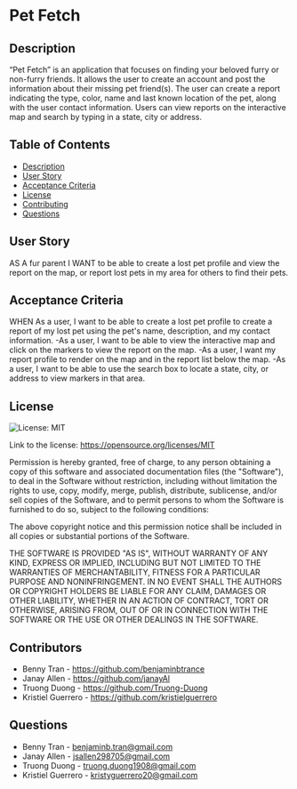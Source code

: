 # Pet Fetch

## Description

“Pet Fetch” is an application that focuses on finding your beloved furry or non-furry friends. It allows the user to create an account and post the information about their missing pet friend(s). The user can create a report indicating the type, color, name and last known location of the pet, along with the user contact information. Users can view reports on the interactive map and search by typing in a state, city or address.

## Table of Contents

- [Description](#Description)
- [User Story](#UserStory)
- [Acceptance Criteria](#AcceptanceCriteria)
- [License](#License)
- [Contributing](#Contributing)
- [Questions](#Questions)

## User Story

AS A fur parent
I WANT to be able to create a lost pet profile and view the report on the map, or report lost pets in my area for others to find their pets.

## Acceptance Criteria

WHEN As a user, I want to be able to create a lost pet profile to create a report of my lost pet using the pet's name, description, and my contact information.
-As a user, I want to be able to view the interactive map and click on the markers to view the report on the map.
-As a user, I want my report profile to render on the map and in the report list below the map.
-As a user, I want to be able to use the search box to locate a state, city, or address to view markers in that area.

## License

![License: MIT](https://img.shields.io/badge/License-MIT-yellow.svg)

Link to the license: https://opensource.org/licenses/MIT

Permission is hereby granted, free of charge, to any person obtaining a copy
of this software and associated documentation files (the "Software"), to deal
in the Software without restriction, including without limitation the rights
to use, copy, modify, merge, publish, distribute, sublicense, and/or sell
copies of the Software, and to permit persons to whom the Software is
furnished to do so, subject to the following conditions:

The above copyright notice and this permission notice shall be included in all
copies or substantial portions of the Software.

THE SOFTWARE IS PROVIDED "AS IS", WITHOUT WARRANTY OF ANY KIND, EXPRESS OR
IMPLIED, INCLUDING BUT NOT LIMITED TO THE WARRANTIES OF MERCHANTABILITY,
FITNESS FOR A PARTICULAR PURPOSE AND NONINFRINGEMENT. IN NO EVENT SHALL THE
AUTHORS OR COPYRIGHT HOLDERS BE LIABLE FOR ANY CLAIM, DAMAGES OR OTHER
LIABILITY, WHETHER IN AN ACTION OF CONTRACT, TORT OR OTHERWISE, ARISING FROM,
OUT OF OR IN CONNECTION WITH THE SOFTWARE OR THE USE OR OTHER DEALINGS IN THE
SOFTWARE.

## Contributors

- Benny Tran - https://github.com/benjaminbtrance
- Janay Allen - https://github.com/janayAl
- Truong Duong - https://github.com/Truong-Duong
- Kristiel Guerrero - https://github.com/kristielguerrero

## Questions

- Benny Tran - benjaminb.tran@gmail.com
- Janay Allen - jsallen298705@gmail.com
- Truong Duong - truong.duong1908@gmail.com
- Kristiel Guerrero - kristyguerrero20@gmail.com

